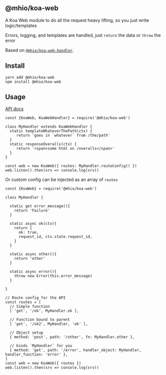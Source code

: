 @mhio/koa-web
--------------------

A Koa Web module to do all the request heavy lifting, so you just write logic/templates

Errors, logging, and templates are handled, just `return` the data or `throw` the error

Based on [`@mhio/koa-web-handler`](https://github.com/mhio/node-koa-web-handle).

## Install

```
yarn add @mhio/koa-web
npm install @mhio/koa-web
```

## Usage

[API docs](doc/API.md)

```
const {KoaWeb, KoaWebHandler} = require('@mhio/koa-web')

class MyHandler extends KoaWebHandler {
  static templateWhateverThePath(ctx) {
     return 'goes in `whatever` from /the/path'
  }
  static responseOveralls(ctx) {
     return '<span>some html on /overalls</span>'
  }
}

const web = new KoaWeb({ routes: MyHandler.routeConfig() })
web.listen().then(srv => console.log(srv))
```

Or custom config can be injected as an array of `routes`
```
const {KoaWeb} = require('@mhio/koa-web')

class MyHandler {

  static get error_message(){
    return 'Failure'
  }

  static async ok(ctx){
    return {
      ok: true,
      request_id, ctx.state.request_id,
    }
  }

  static async other(){
    return 'other'
  }

  static async error(){
    throw new Error(this.error_message)
  }

}

// Route config for the API
const routes = [
  // Simple function
  [ 'get', '/ok', MyHandler.ok ],

  // Function bound to parent
  [ 'get', '/ok2', MyHandler, 'ok' ],

  // Object setup
  { method: 'post', path: '/other', fn: MyHandler.other },

  // binds `MyHandler` for you
  { method: 'get', path: '/error', handler_object: MyHandler, handler_function: 'error' },
]
const web = new KoaWeb({ routes })
web.listen().then(srv => console.log(srv))
```
